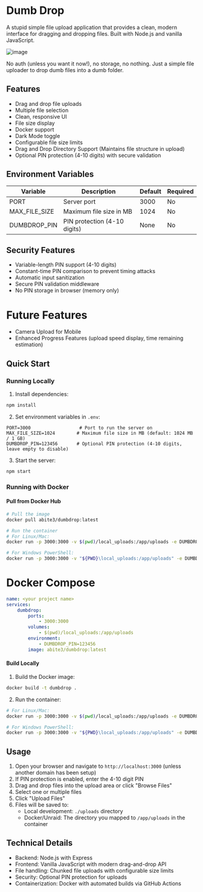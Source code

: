 # Dumb Drop

A stupid simple file upload application that provides a clean, modern interface for dragging and dropping files. Built with Node.js and vanilla JavaScript.

![image](https://github.com/user-attachments/assets/2e39d8ef-b250-4689-9553-a580f11c06a7)


No auth (unless you want it now!), no storage, no nothing. Just a simple file uploader to drop dumb files into a dumb folder.

## Features

- Drag and drop file uploads
- Multiple file selection
- Clean, responsive UI
- File size display
- Docker support
- Dark Mode toggle
- Configurable file size limits
- Drag and Drop Directory Support (Maintains file structure in upload)
- Optional PIN protection (4-10 digits) with secure validation

## Environment Variables

| Variable      | Description                           | Default | Required |
|--------------|---------------------------------------|---------|----------|
| PORT         | Server port                           | 3000    | No       |
| MAX_FILE_SIZE| Maximum file size in MB               | 1024    | No       |
| DUMBDROP_PIN | PIN protection (4-10 digits)          | None    | No       |

## Security Features

- Variable-length PIN support (4-10 digits)
- Constant-time PIN comparison to prevent timing attacks
- Automatic input sanitization
- Secure PIN validation middleware
- No PIN storage in browser (memory only)

# Future Features
- Camera Upload for Mobile
- Enhanced Progress Features (upload speed display, time remaining estimation)


## Quick Start

### Running Locally

1. Install dependencies:
```bash
npm install
```

2. Set environment variables in `.env`:
```env
PORT=3000                  # Port to run the server on
MAX_FILE_SIZE=1024        # Maximum file size in MB (default: 1024 MB / 1 GB)
DUMBDROP_PIN=123456       # Optional PIN protection (4-10 digits, leave empty to disable)
```

3. Start the server:
```bash
npm start
```

### Running with Docker

#### Pull from Docker Hub
```bash
# Pull the image
docker pull abite3/dumbdrop:latest

# Run the container
# For Linux/Mac:
docker run -p 3000:3000 -v $(pwd)/local_uploads:/app/uploads -e DUMBDROP_PIN=123456 abite3/dumbdrop:latest

# For Windows PowerShell:
docker run -p 3000:3000 -v "${PWD}\local_uploads:/app/uploads" -e DUMBDROP_PIN=123456 abite3/dumbdrop:latest
```

# Docker Compose
```yml
name: <your project name>
services:
    dumbdrop:
        ports:
            - 3000:3000
        volumes:
            - $(pwd)/local_uploads:/app/uploads
        environment:
            - DUMBDROP_PIN=123456
        image: abite3/dumbdrop:latest
```

#### Build Locally
1. Build the Docker image:
```bash
docker build -t dumbdrop .
```

2. Run the container:
```bash
# For Linux/Mac:
docker run -p 3000:3000 -v $(pwd)/local_uploads:/app/uploads -e DUMBDROP_PIN=123456 dumbdrop

# For Windows PowerShell:
docker run -p 3000:3000 -v "${PWD}\local_uploads:/app/uploads" -e DUMBDROP_PIN=123456 dumbdrop
```

## Usage

1. Open your browser and navigate to `http://localhost:3000` (unless another domain has been setup)
2. If PIN protection is enabled, enter the 4-10 digit PIN
3. Drag and drop files into the upload area or click "Browse Files"
4. Select one or multiple files
5. Click "Upload Files"
6. Files will be saved to:
   - Local development: `./uploads` directory
   - Docker/Unraid: The directory you mapped to `/app/uploads` in the container

## Technical Details

- Backend: Node.js with Express
- Frontend: Vanilla JavaScript with modern drag-and-drop API
- File handling: Chunked file uploads with configurable size limits
- Security: Optional PIN protection for uploads
- Containerization: Docker with automated builds via GitHub Actions
